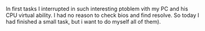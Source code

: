 In first tasks I interrupted in such interesting ptoblem vith my PC and his CPU virtual ability. I had no reason to check bios and find resolve. So today I had finished a small task, but i want to do myself all of them).
